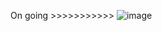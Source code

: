 On going >>>>>>>>>>>
![image](https://user-images.githubusercontent.com/33355278/152188477-6766532e-87f2-4150-84cc-8cdac222ab6d.png)
